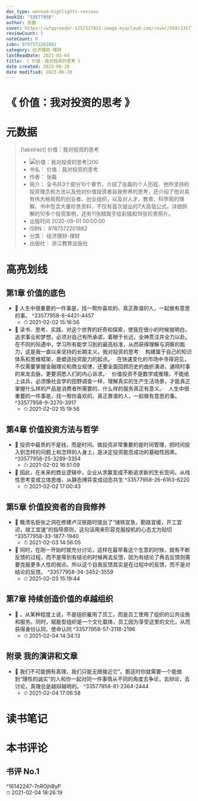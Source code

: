 ```yaml
---
doc_type: weread-highlights-reviews
bookId: "33577958"
author: 张磊
cover: https://wfqqreader-1252317822.image.myqcloud.com/cover/958/33577958/t7_33577958.jpg
reviewCount: 1
noteCount: 8
isbn: 9787572201882
category: 经济理财-理财
lastReadDate: 2021-02-04
title: 《 价值：我对投资的思考 》
date created: 2023-06-20
date modified: 2023-06-20
---
```


# 《 价值：我对投资的思考 》

# 元数据

> [!abstract] 价值：我对投资的思考
> - ![ 价值：我对投资的思考|200](https://wfqqreader-1252317822.image.myqcloud.com/cover/958/33577958/t7_33577958.jpg)
> - 书名： 价值：我对投资的思考
> - 作者： 张磊
> - 简介： 全书共3个部分10个章节，介绍了张磊的个人历程、他所坚持的投资理念和方法以及他对价值投资者自我修养的思考，还介绍了他对具有伟大格局观的创业者、创业组织，以及对人才、教育、科学观的理解。书中包含大量珍贵资料，不仅有首次提出的7大高瓴公式，详细拆解的10多个投资案例，还有11张精致手绘彩插和19张珍贵照片。
> - 出版时间 2020-09-01 00:00:00
> - ISBN： 9787572201882
> - 分类： 经济理财-理财
> - 出版社： 浙江教育出版社

# 高亮划线

## 第1章 价值的底色

- 📌 人生中很重要的一件事是，找一帮你喜欢的、真正靠谱的人，一起做有意思的事。 ^33577958-8-4421-4457
    - ⏱ 2021-02-02 15:16:56
- 📌 读书、思考、实践，对这个世界的好奇和探索，使我在很小的时候就明白，追求事业和梦想，必须对自己有所承诺，着眼于长远，全神贯注并全力以赴。在不同的际遇中，学习所有能学习到的最高标准，从而获得理解与洞察的能力，这是我一直以来坚持的长期主义。我对投资的思考·　构建属于自己的知识体系和思维框架，是塑造投资能力的起点。·　在快速变化的市场中寻得洞见，不仅需要掌握金融理论和商业规律，还要全面回顾历史的曲折演进，通晓时事的来龙去脉，更要洞悉人们的内心诉求。·　价值投资不是数学或推理，不能纸上谈兵，必须像社会学的田野调查一样，理解真实的生产生活场景，才能真正掌握什么样的产品是消费者所需要的、什么样的服务真正有意义。·　人生中很重要的一件事是，找一帮你喜欢的、真正靠谱的人，一起做有意思的事。 ^33577958-9-3270-3917
    - ⏱ 2021-02-02 15:19:56

## 第4章 价值投资方法与哲学

- 📌 投资中最贵的不是钱，而是时间。做投资非常重要的是时间管理，把时间投入到怎样的问题上和怎样的人身上，是决定投资能否成功的基础性因素。 ^33577958-25-3289-3354
    - ⏱ 2021-02-02 16:51:09
- 📌 因此，在未来的商业逻辑中，企业从求赢变成不断追求新的生长空间，从线性思考变成立体思维，从静态博弈变成动态共生 ^33577958-26-6163-6220
    - ⏱ 2021-02-02 17:00:43

## 第5章 价值投资者的自我修养

- 📌 晚清名臣张之洞在修建卢汉铁路时提出了“储铁宜急，勘路宜缓，开工宜迟，竣工宜速”的指导原则，这句话用来形容克服投机的心态尤为贴切 ^33577958-33-1877-1940
    - ⏱ 2021-02-03 14:56:05
- 📌 同时，在刚一开始时就充分讨论，这样在最早看这个生意的时候，就有不断反馈的过程，而不是等到有结论的时候再去反馈，因为有结论了再去反馈则需要克服更多人性的弱点。所以这个自我反馈其实是在过程中的反馈，而不是对结论的反馈。 ^33577958-34-3452-3559
    - ⏱ 2021-02-03 15:19:44

## 第7章 持续创造价值的卓越组织

- 📌 。从某种程度上说，不是组织雇用了员工，而是员工使用了组织的公共设施和服务。同时，赋能型组织是一个文化载体，员工因为享受这里的文化，从而获得身份认同、使命认同 ^33577958-57-2118-2196
    - ⏱ 2021-02-04 14:34:13

## 附录 我的演讲和文章

- 📌 我们不可能拥有真理，我们只能无限接近它”。那这时你就需要一个能做到“理性的诚实”的人和你一起对同一件事情从不同的角度去争论，去辩论，去讨论，真理总是越辩越明的。 ^33577958-81-2364-2444
    - ⏱ 2021-02-04 17:06:58

# 读书笔记

# 本书评论

## 书评 No.1

 ^16142247-7nROjhByP  
⏱ 2021-02-04 18:26:19
